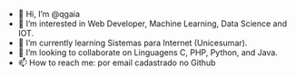 - 👋 Hi, I’m @qgaia
- 👀 I’m interested in  Web Developer, Machine Learning, Data Science and IOT.
- 🌱 I’m currently learning  Sistemas para Internet (Unicesumar).
- 💞️ I’m looking to collaborate on  Linguagens C, PHP, Python, and Java.
- 📫 How to reach me: por email cadastrado no Github

<!---
qgaia/qgaia is a ✨ special ✨ repository because its `README.md` (this file) appears on your GitHub profile.
You can click the Preview link to take a look at your changes.
--->
